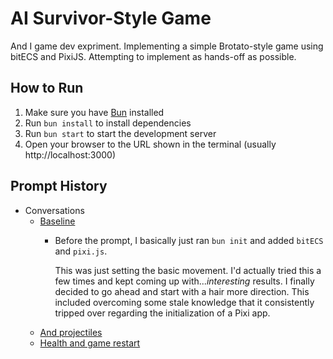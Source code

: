# AI Survivor-Style Game

And I game dev expriment. Implementing a simple Brotato-style game using bitECS and PixiJS. Attempting to implement as hands-off as possible.

## How to Run

1. Make sure you have [Bun](https://bun.sh/) installed
2. Run `bun install` to install dependencies
3. Run `bun start` to start the development server
4. Open your browser to the URL shown in the terminal (usually http://localhost:3000)

## Prompt History

- Conversations
	- [Baseline](./conversation/conversation-1-44378ec.md)
		- Before the prompt, I basically just ran `bun init` and added `bitECS` and `pixi.js`.

			This was just setting the basic movement. I'd actually tried this a few times and kept coming up with..._interesting_ results. I finally decided to go ahead and start with a hair more direction. This included overcoming some stale knowledge that it consistently tripped over regarding the initialization of a Pixi app.
	- [And projectiles](./conversation/conversation-2-36f2655.md)
	- [Health and game restart](./conversation/conversation-3-76ea286.md)
